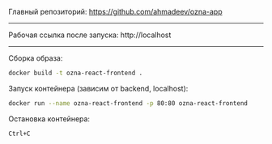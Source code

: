 Главный репозиторий:
https://github.com/ahmadeev/ozna-app

---

Рабочая ссылка после запуска:
http://localhost

---

Сборка образа:
```bash
docker build -t ozna-react-frontend .
```

Запуск контейнера (зависим от backend, localhost):
```bash
docker run --name ozna-react-frontend -p 80:80 ozna-react-frontend
```

Остановка контейнера:
```
Ctrl+C
```
